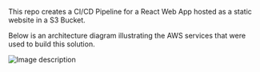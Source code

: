 This repo creates a CI/CD Pipeline for a React Web App hosted as a static website in a S3 Bucket. 

Below is an architecture diagram illustrating the AWS services that were used to build this solution.

![Image description](https://dev-to-uploads.s3.amazonaws.com/uploads/articles/ystv87ngk5i8dce2m49r.png)
